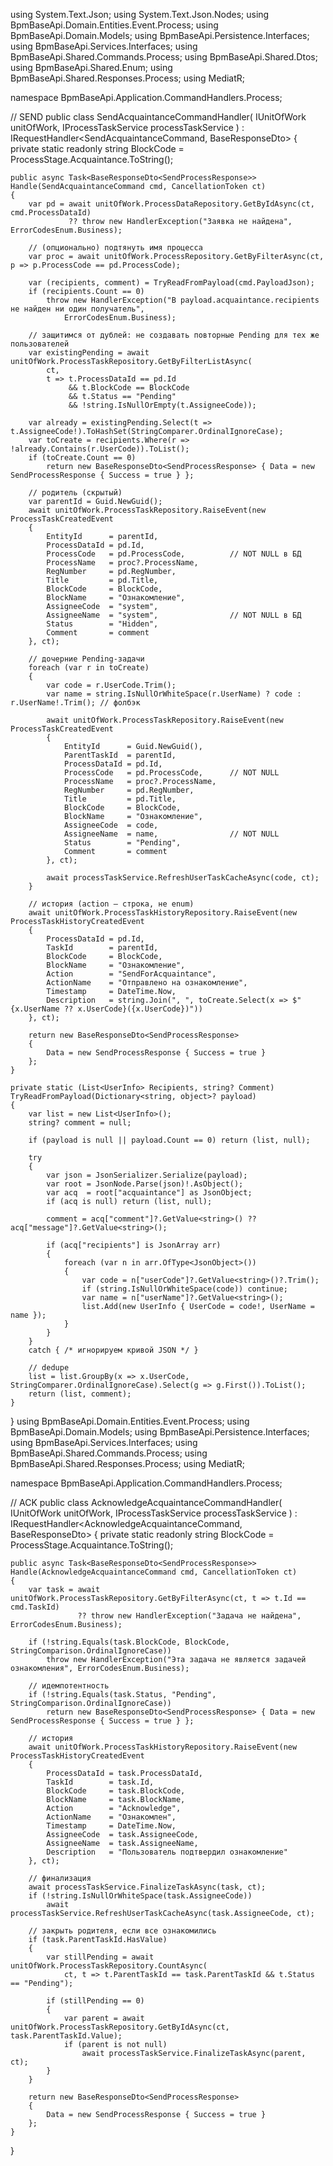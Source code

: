 using System.Text.Json;
using System.Text.Json.Nodes;
using BpmBaseApi.Domain.Entities.Event.Process;
using BpmBaseApi.Domain.Models;
using BpmBaseApi.Persistence.Interfaces;
using BpmBaseApi.Services.Interfaces;
using BpmBaseApi.Shared.Commands.Process;
using BpmBaseApi.Shared.Dtos;
using BpmBaseApi.Shared.Enum;
using BpmBaseApi.Shared.Responses.Process;
using MediatR;

namespace BpmBaseApi.Application.CommandHandlers.Process;

// SEND
public class SendAcquaintanceCommandHandler(
    IUnitOfWork unitOfWork,
    IProcessTaskService processTaskService
) : IRequestHandler<SendAcquaintanceCommand, BaseResponseDto<SendProcessResponse>>
{
    private static readonly string BlockCode = ProcessStage.Acquaintance.ToString();

    public async Task<BaseResponseDto<SendProcessResponse>> Handle(SendAcquaintanceCommand cmd, CancellationToken ct)
    {
        var pd = await unitOfWork.ProcessDataRepository.GetByIdAsync(ct, cmd.ProcessDataId)
                 ?? throw new HandlerException("Заявка не найдена", ErrorCodesEnum.Business);

        // (опционально) подтянуть имя процесса
        var proc = await unitOfWork.ProcessRepository.GetByFilterAsync(ct, p => p.ProcessCode == pd.ProcessCode);

        var (recipients, comment) = TryReadFromPayload(cmd.PayloadJson);
        if (recipients.Count == 0)
            throw new HandlerException("В payload.acquaintance.recipients не найден ни один получатель",
                ErrorCodesEnum.Business);

        // защитимся от дублей: не создавать повторные Pending для тех же пользователей
        var existingPending = await unitOfWork.ProcessTaskRepository.GetByFilterListAsync(
            ct,
            t => t.ProcessDataId == pd.Id
                 && t.BlockCode == BlockCode
                 && t.Status == "Pending"
                 && !string.IsNullOrEmpty(t.AssigneeCode));

        var already = existingPending.Select(t => t.AssigneeCode!).ToHashSet(StringComparer.OrdinalIgnoreCase);
        var toCreate = recipients.Where(r => !already.Contains(r.UserCode)).ToList();
        if (toCreate.Count == 0)
            return new BaseResponseDto<SendProcessResponse> { Data = new SendProcessResponse { Success = true } };

        // родитель (скрытый)
        var parentId = Guid.NewGuid();
        await unitOfWork.ProcessTaskRepository.RaiseEvent(new ProcessTaskCreatedEvent
        {
            EntityId      = parentId,
            ProcessDataId = pd.Id,
            ProcessCode   = pd.ProcessCode,          // NOT NULL в БД
            ProcessName   = proc?.ProcessName,
            RegNumber     = pd.RegNumber,
            Title         = pd.Title,
            BlockCode     = BlockCode,
            BlockName     = "Ознакомление",
            AssigneeCode  = "system",
            AssigneeName  = "system",                // NOT NULL в БД
            Status        = "Hidden",
            Comment       = comment
        }, ct);

        // дочерние Pending-задачи
        foreach (var r in toCreate)
        {
            var code = r.UserCode.Trim();
            var name = string.IsNullOrWhiteSpace(r.UserName) ? code : r.UserName!.Trim(); // фолбэк

            await unitOfWork.ProcessTaskRepository.RaiseEvent(new ProcessTaskCreatedEvent
            {
                EntityId      = Guid.NewGuid(),
                ParentTaskId  = parentId,
                ProcessDataId = pd.Id,
                ProcessCode   = pd.ProcessCode,      // NOT NULL
                ProcessName   = proc?.ProcessName,
                RegNumber     = pd.RegNumber,
                Title         = pd.Title,
                BlockCode     = BlockCode,
                BlockName     = "Ознакомление",
                AssigneeCode  = code,
                AssigneeName  = name,                // NOT NULL
                Status        = "Pending",
                Comment       = comment
            }, ct);

            await processTaskService.RefreshUserTaskCacheAsync(code, ct);
        }

        // история (action — строка, не enum)
        await unitOfWork.ProcessTaskHistoryRepository.RaiseEvent(new ProcessTaskHistoryCreatedEvent
        {
            ProcessDataId = pd.Id,
            TaskId        = parentId,
            BlockCode     = BlockCode,
            BlockName     = "Ознакомление",
            Action        = "SendForAcquaintance",
            ActionName    = "Отправлено на ознакомление",
            Timestamp     = DateTime.Now,
            Description   = string.Join(", ", toCreate.Select(x => $"{x.UserName ?? x.UserCode}({x.UserCode})"))
        }, ct);

        return new BaseResponseDto<SendProcessResponse>
        {
            Data = new SendProcessResponse { Success = true }
        };
    }

    private static (List<UserInfo> Recipients, string? Comment) TryReadFromPayload(Dictionary<string, object>? payload)
    {
        var list = new List<UserInfo>();
        string? comment = null;

        if (payload is null || payload.Count == 0) return (list, null);

        try
        {
            var json = JsonSerializer.Serialize(payload);
            var root = JsonNode.Parse(json)!.AsObject();
            var acq  = root["acquaintance"] as JsonObject;
            if (acq is null) return (list, null);

            comment = acq["comment"]?.GetValue<string>() ?? acq["message"]?.GetValue<string>();

            if (acq["recipients"] is JsonArray arr)
            {
                foreach (var n in arr.OfType<JsonObject>())
                {
                    var code = n["userCode"]?.GetValue<string>()?.Trim();
                    if (string.IsNullOrWhiteSpace(code)) continue;
                    var name = n["userName"]?.GetValue<string>();
                    list.Add(new UserInfo { UserCode = code!, UserName = name });
                }
            }
        }
        catch { /* игнорируем кривой JSON */ }

        // dedupe
        list = list.GroupBy(x => x.UserCode, StringComparer.OrdinalIgnoreCase).Select(g => g.First()).ToList();
        return (list, comment);
    }
}
using BpmBaseApi.Domain.Entities.Event.Process;
using BpmBaseApi.Domain.Models;
using BpmBaseApi.Persistence.Interfaces;
using BpmBaseApi.Services.Interfaces;
using BpmBaseApi.Shared.Commands.Process;
using BpmBaseApi.Shared.Responses.Process;
using MediatR;

namespace BpmBaseApi.Application.CommandHandlers.Process;

// ACK
public class AcknowledgeAcquaintanceCommandHandler(
    IUnitOfWork unitOfWork,
    IProcessTaskService processTaskService
) : IRequestHandler<AcknowledgeAcquaintanceCommand, BaseResponseDto<SendProcessResponse>>
{
    private static readonly string BlockCode = ProcessStage.Acquaintance.ToString();

    public async Task<BaseResponseDto<SendProcessResponse>> Handle(AcknowledgeAcquaintanceCommand cmd, CancellationToken ct)
    {
        var task = await unitOfWork.ProcessTaskRepository.GetByFilterAsync(ct, t => t.Id == cmd.TaskId)
                   ?? throw new HandlerException("Задача не найдена", ErrorCodesEnum.Business);

        if (!string.Equals(task.BlockCode, BlockCode, StringComparison.OrdinalIgnoreCase))
            throw new HandlerException("Эта задача не является задачей ознакомления", ErrorCodesEnum.Business);

        // идемпотентность
        if (!string.Equals(task.Status, "Pending", StringComparison.OrdinalIgnoreCase))
            return new BaseResponseDto<SendProcessResponse> { Data = new SendProcessResponse { Success = true } };

        // история
        await unitOfWork.ProcessTaskHistoryRepository.RaiseEvent(new ProcessTaskHistoryCreatedEvent
        {
            ProcessDataId = task.ProcessDataId,
            TaskId        = task.Id,
            BlockCode     = task.BlockCode,
            BlockName     = task.BlockName,
            Action        = "Acknowledge",
            ActionName    = "Ознакомлен",
            Timestamp     = DateTime.Now,
            AssigneeCode  = task.AssigneeCode,
            AssigneeName  = task.AssigneeName,
            Description   = "Пользователь подтвердил ознакомление"
        }, ct);

        // финализация
        await processTaskService.FinalizeTaskAsync(task, ct);
        if (!string.IsNullOrWhiteSpace(task.AssigneeCode))
            await processTaskService.RefreshUserTaskCacheAsync(task.AssigneeCode, ct);

        // закрыть родителя, если все ознакомились
        if (task.ParentTaskId.HasValue)
        {
            var stillPending = await unitOfWork.ProcessTaskRepository.CountAsync(
                ct, t => t.ParentTaskId == task.ParentTaskId && t.Status == "Pending");

            if (stillPending == 0)
            {
                var parent = await unitOfWork.ProcessTaskRepository.GetByIdAsync(ct, task.ParentTaskId.Value);
                if (parent is not null)
                    await processTaskService.FinalizeTaskAsync(parent, ct);
            }
        }

        return new BaseResponseDto<SendProcessResponse>
        {
            Data = new SendProcessResponse { Success = true }
        };
    }
}
